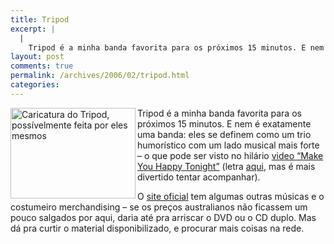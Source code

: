 ```yaml
---
title: Tripod
excerpt: |
  |
    Tripod é a minha banda favorita para os próximos 15 minutos. E nem é exatamente uma banda: eles se definem como um trio humorístico com um lado musical mais forte - o que pode ser visto no hilário video "Make...
layout: post
comments: true
permalink: /archives/2006/02/tripod.html
categories:
---
```

<img title="Caricatura do Tripod, possívelmente feita por eles mesmos" src="//chester.me/archives/img/tripod.jpg" width="200" height="145" align="left" />Tripod é a minha banda favorita para os próximos 15 minutos. E nem é exatamente uma banda: eles se definem como um trio humorístico com um lado musical mais forte &#8211; o que pode ser visto no hilário [video &#8220;Make You Happy Tonight&#8221;][1] (letra [aqui][2], mas é mais divertido tentar acompanhar).

O [site oficial][3] tem algumas outras músicas e o costumeiro merchandising &#8211; se os preços australianos não ficassem um pouco salgados por aqui, daria até pra arriscar o DVD ou o CD duplo. Mas dá pra curtir o material disponibilizado, e procurar mais coisas na rede.

 [1]: http://video.google.com/videoplay?docid=1329362959167995041
 [2]: http://members.optusnet.com.au/pennywyatt/Interests/Tripod/Miscellaneous/Miscellaneous14.html
 [3]: http://www.3pod.com.au/podhome/
